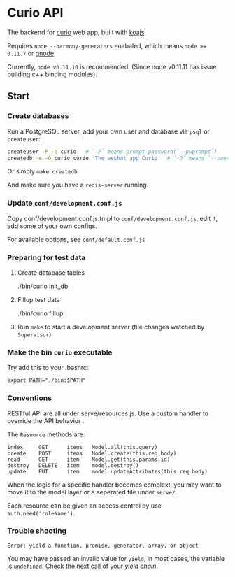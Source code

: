 # Curio API

The backend for [curio](http://github.com/CuriousityChina/curio) web app, built with [koajs](http://koajs.com/).

Requires `node --harmony-generators` enabaled, which means `node >= 0.11.7` or [gnode](https://github.com/TooTallNate/gnode).

Currently, `node v0.11.10` is recommended. (Since node v0.11.11 has issue building c++ binding modules).

## Start

### Create databases

Run a PostgreSQL server, add your own user and database via `psql` or `createuser`:

```bash
createuser -P -e curio   # `-P` means prompt password(`--pwprompt`)
createdb -e -O curio curio 'The wechat app Curio'  # `-O` means `--owner`.
```

Or simply `make createdb`.

And make sure you have a `redis-server` running.


### Update `conf/development.conf.js`

Copy conf/development.conf.js.tmpl to `conf/development.conf.js`, edit it, add some of your own configs.

For available options, see `conf/default.conf.js`


### Preparing for test data

1. Create database tables

    ./bin/curio init_db

2. Fillup test data

    ./bin/curio fillup

3. Run `make` to start a development server (file changes watched by `Supervisor`)


### Make the bin `curio` executable

Try add this to your .bashrc:

    export PATH="./bin:$PATH"


### Conventions

RESTful API are all under serve/resources.js.
Use a custom handler to override the API behavior .

The `Resource` methods are:

    index     GET      items   Model.all(this.query)
    create    POST     items   Model.create(this.req.body)
    read      GET      item    Model.get(this.params.id)
    destroy   DELETE   item    model.destroy()
    update    PUT      item    model.updateAttributes(this.req.body)


When the logic for a specific handler becomes complext, you may want to move it to
the model layer or a seperated file under `serve/`.

Each resource can be given an access control by use `auth.need('roleName')`.


### Trouble shooting

```
Error: yield a function, promise, generator, array, or object
```

You may have passed an invalid value for `yield`, in most cases, the variable is `undefined`.
Check the next call of your _yield chain_.


